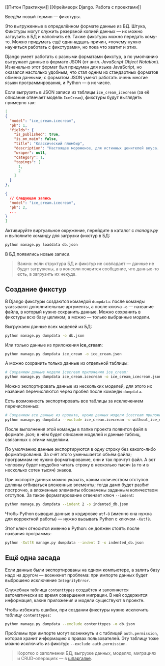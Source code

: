 
[[Питон Практикум]]
[[Фреймворк Django. Работа с проектами]]

Введём новый термин — фикстуры.

Это выгруженные в определённом формате данные из БД. Штука, Фикстуры могут служить резервной копией данных — их можно загрузить в БД и наполнить её. Также фикстуры можно передать кому-то. Можно придумать ещё одиннадцать причин, «почему нужно научиться работать с фикстурами», но пока что хватит и этих.


Django умеет работать с разными форматами фикстур, а по умолчанию выгружает данные в формате JSON (от англ. _JavaScript Object Notation_). Изначально этот формат был придуман для языка JavaScript, но оказался настолько удобным, что стал одним из стандартных форматов обмена данными; с форматом JSON умеют работать очень многие языки программирования, и Python — в их числе.

Если выгрузить в JSON записи из таблицы `ice_cream_icecream` (за её описание отвечает модель `IceCream`), фикстуры будут выглядеть примерно так:

```json
[
{
  "model": "ice_cream.icecream",
  "pk": 1,
  "fields": {
    "is_published": true,
    "is_on_main": false,
    "title": "Классический пломбир",
    "description": "Настоящее мороженое, для истинных ценителей вкуса. Если на столе появляется пломбир — это ненадолго.",
    "wraper": null,
    "category": 1,
    "topings": [
      1,
      2
    ]
  }
},

{
  // Следующая запись
  "model": "ice_cream.icecream",
  "pk": 2,
  ...
}
]
```


Активируйте виртуальное окружение, перейдите в каталог с _manage.py_ и выполните команду для загрузки фикстур в БД:


```bash
python manage.py loaddata db.json
```

В БД появились новые записи.

> Важно: если структура БД и фикстур не совпадает — данные не будут загружены, а в консоли появится сообщение, что данные-то есть, а загрузить их некуда.


## Создание фикстур

В Django фикстуры создаются командой `dumpdata`: после команды указывают дополнительные аргументы, а после ключа `-o` — название файла, в который нужно сохранить данные. Можно сохранить в фикстуры всю базу целиком, а можно — только выбранные модели.

Выгружаем данные всех моделей из БД:

```bash
python manage.py dumpdata -o db.json 
```

Или только данные из приложения **ice_cream**:

```bash
python manage.py dumpdata ice_cream -o ice_cream.json
```

А можно сохранить только данные из отдельной таблицы:

```bash
# Сохраняем данные модели icecream приложения ice_cream:
python manage.py dumpdata ice_cream.icecream -o ice_cream_icecream.json
```


Можно экспортировать данные из нескольких моделей, для этого их названия перечисляются через пробел после команды `dumpdata`.

Есть возможность экспортировать все таблицы за исключением перечисленных:

```bash
# Сохраняем все данные из проекта, кроме данных модели icecream приложения ice_cream:
python manage.py dumpdata --exclude ice_cream.icecream -o without_ice_cream_icecream.json
```


После выполнения этой команды в папке проекта появится файл в формате _.json_; в нём будет описание моделей и данные таблиц, связанных с этими моделями.

По умолчанию данные экспортируются в одну строку без какого-либо форматирования. За счёт этого уменьшается объём файла; программам не нужно форматирование, они и так прочтут файл. А вот человеку будет неудобно читать строку в несколько тысяч (а то и в несколько сотен тысяч) знаков.

При экспорте данных можно указать, каким количеством отступов должны отбиваться вложенные элементы; тогда дамп будет разбит построчно, а вложенные элементы обозначены заданным количеством отступов. За такое форматирование отвечает ключ `--indent`:

```bash
python manage.py dumpdata --indent 2 -o indented_db.json
```


Чтобы Python выводил данные в кодировке `utf-8` (именно она нужна для корректной работы) — нужно вызывать Python с ключом `-Xutf8`.

Этот ключ относится именно к Python: он должен стоять после названия программы:

```bash
python -Xutf8 manage.py dumpdata --indent 2 -o indented_db.json
```


## Ещё одна засада

Если данные были экспортированы на одном компьютере, а залить базу надо на другом — возникнет проблема: при импорте данных будет выброшено исключение `IntegrityError`.


Служебная таблица `contenttypes` создаётся и заполняется автоматически во время совершения миграции. В ней содержится информация, какие приложения и модели существуют в проекте.

Чтобы избежать ошибки, при создании фикстуры нужно исключить таблицу `contenttypes`:

```bash
python manage.py dumpdata --exclude contenttypes -o db.json
```


Проблемы при импорте могут возникнуть и с таблицей `auth.permission`, которая хранит информацию о правах пользователей. Эту таблицу тоже можно исключить из фикстур: `--exclude auth.permission`.

> Коротко о заполнении БД, выгрузке данных, моделях, миграциях и CRUD-операциях — в [шпаргалке](https://code.s3.yandex.net/Python-dev/cheatsheets/029-django-orm-modeli-migratsii-crud-vygruzka-v-json/029-django-orm-modeli-migratsii-crud-vygruzka-v-json.html).

